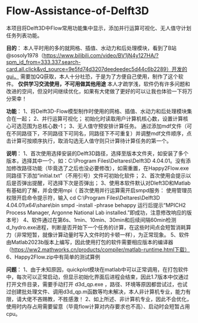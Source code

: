 # Flow-Assistance-of-Delft3D
本项目将Delft3D中Flow常用功能集中显示，添加并行运算可视化、无人值守计划任务列表功能。

**目的**：
    本人平时用的多的就网格、插值、水动力和后处理模块，看到了B站@sosoly1978（https://www.bilibili.com/video/BV1jN4y127HA/?spm_id_from=333.337.search-card.all.click&vd_source=9e5fd74d3207deedeedec5d44c6b2289）开发的gui，
需要加QQ获取，本人十分社恐，于是为了方便自己使用，制作了这个软件。
****仅供学习交流使用，不可用做其他用途****
    本人才疏学浅，软件仍有许多问题和改进的空间，但没时间继续优化，如果有大佬做了更好的可以让我也体验一下将万分荣幸！

**功能**：
1、将Delft3D-Flow模型制作时使用的网格、插值、水动力和后处理模块集合在一起；
2、并行运算可视化；
   初始化时读取用户计算机核心数，设置计算核心可选范围为总核心数-1；
3、无人值守预安排计算任务。
   通过添加mdf文件（可在不同路径下，不同路径下可同名，同路径下不可重复）并调整mdf文件顺序，点击计算可按顺序执行，取消勾选无人值守则只计算待计算任务的第一个。


**说明**：
1、首次使用选择安装的Delft3D路径，选择至版本文件夹，如安装了多个版本，选择其中一个，如：C:\Program Files\Deltares\Delft3D 4.04.01。没有添加修改路径功能（毕竟选了之后也没必要修改），如需重置，在Happy2Flow.exe同路径下添加“initial.txt”（不用引号）文件可初始化软件；
2、首次使用会提示以后是否弹出提醒，可选择下次是否弹出；
3、使用本软件默认对Dleft3D和Matlab有基础的了解，并会使用mpi（
  首次使用并行运算需开启smpd服务：
  使用管理员权限开启命令提示符，输入
      cd C:\Program Files\Deltares\Delft3D 4.04.01\x64\share\bin
      smpd -install -phrase behappy
  运行后提示“MPICH2 Process Manager, Argonne National Lab installed.”即成功，注意修改响应的版本号）
4、软件通过在第6s、1min、10min、30min和后续间隔60min检测d_hydro.exe进程，判断是否开始下一个任务的计算，在这些时间点会短暂消耗算力（非常短暂，就像计算动量时写入文件时的卡顿一样），为正常现象。
5、软件由Matlab2023b版本上编写，因此使用打包的软件需要相应版本的编译器（https://ww2.mathworks.cn/products/compiler/matlab-runtime.html下载）
6、Happy2Flow.zip中有简单的测试算例


**问题**：
1、由于未知原因，quickplot模块在matlab中可以正常调用，在打包软件中，每次可以正常启动，但显示初始化界面后进程会结束，因此1.7版本中仅通过打开文件目录，需要手动打开 d3d_qp.exe ，路径、环境等原因都尝试过，也试过创建批处理文件、调用d3d_qp.m函数等均未解决，本人非计算机专业，能力有限，请大佬不吝赐教，不胜感激！
2、如上所述、非计算机专业，因此不会优化，使用时内存占用需要留意（毕竟flow计算对内存要求也不高）、启动时会短暂占用cpu。
